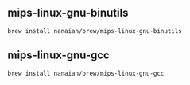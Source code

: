 ## mips-linux-gnu-binutils
```
brew install nanaian/brew/mips-linux-gnu-binutils
```

## mips-linux-gnu-gcc
```
brew install nanaian/brew/mips-linux-gnu-gcc
```
